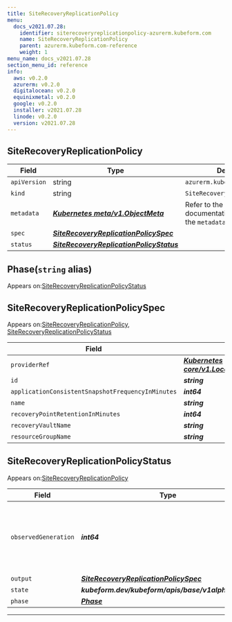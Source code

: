 ```yaml
---
title: SiteRecoveryReplicationPolicy
menu:
  docs_v2021.07.28:
    identifier: siterecoveryreplicationpolicy-azurerm.kubeform.com
    name: SiteRecoveryReplicationPolicy
    parent: azurerm.kubeform.com-reference
    weight: 1
menu_name: docs_v2021.07.28
section_menu_id: reference
info:
  aws: v0.2.0
  azurerm: v0.2.0
  digitalocean: v0.2.0
  equinixmetal: v0.2.0
  google: v0.2.0
  installer: v2021.07.28
  linode: v0.2.0
  version: v2021.07.28
---
```


## SiteRecoveryReplicationPolicy
| Field | Type | Description |
| ------ | ----- | ----------- |
| `apiVersion` | string | `azurerm.kubeform.com/v1alpha1` |
|    `kind` | string | `SiteRecoveryReplicationPolicy` |
| `metadata` | ***[Kubernetes meta/v1.ObjectMeta](https://v1-18.docs.kubernetes.io/docs/reference/generated/kubernetes-api/v1.18/#objectmeta-v1-meta)***|Refer to the Kubernetes API documentation for the fields of the `metadata` field.|
| `spec` | ***[SiteRecoveryReplicationPolicySpec](#siterecoveryreplicationpolicyspec)***||
| `status` | ***[SiteRecoveryReplicationPolicyStatus](#siterecoveryreplicationpolicystatus)***||
## Phase(`string` alias)

Appears on:[SiteRecoveryReplicationPolicyStatus](#siterecoveryreplicationpolicystatus)

## SiteRecoveryReplicationPolicySpec

Appears on:[SiteRecoveryReplicationPolicy](#siterecoveryreplicationpolicy), [SiteRecoveryReplicationPolicyStatus](#siterecoveryreplicationpolicystatus)

| Field | Type | Description |
| ------ | ----- | ----------- |
| `providerRef` | ***[Kubernetes core/v1.LocalObjectReference](https://v1-18.docs.kubernetes.io/docs/reference/generated/kubernetes-api/v1.18/#localobjectreference-v1-core)***||
| `id` | ***string***||
| `applicationConsistentSnapshotFrequencyInMinutes` | ***int64***||
| `name` | ***string***||
| `recoveryPointRetentionInMinutes` | ***int64***||
| `recoveryVaultName` | ***string***||
| `resourceGroupName` | ***string***||
## SiteRecoveryReplicationPolicyStatus

Appears on:[SiteRecoveryReplicationPolicy](#siterecoveryreplicationpolicy)

| Field | Type | Description |
| ------ | ----- | ----------- |
| `observedGeneration` | ***int64***| ***(Optional)*** Resource generation, which is updated on mutation by the API Server.|
| `output` | ***[SiteRecoveryReplicationPolicySpec](#siterecoveryreplicationpolicyspec)***| ***(Optional)*** |
| `state` | ***kubeform.dev/kubeform/apis/base/v1alpha1.State***| ***(Optional)*** |
| `phase` | ***[Phase](#phase)***| ***(Optional)*** |
---

